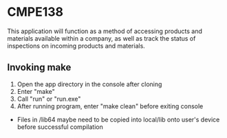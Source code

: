 # CMPE138
This application will function as a method of accessing products and materials available within a company, as well as track the status of inspections on incoming products and materials.

## Invoking make
1. Open the app directory in the console after cloning
2. Enter "make"
3. Call "run" or "run.exe"
4. After running program, enter "make clean" before exiting console

* Files in /lib64 maybe need to be copied into local/lib onto user's device before successful compilation